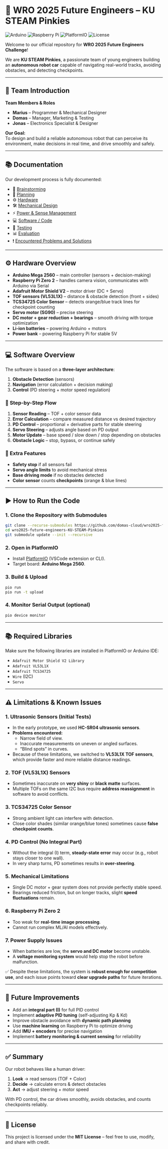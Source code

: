 # 🤖 WRO 2025 Future Engineers – KU STEAM Pinkies

![Arduino](https://img.shields.io/badge/Arduino-Mega%202560-00979D?logo=arduino&logoColor=white) ![Raspberry Pi](https://img.shields.io/badge/Raspberry%20Pi-Zero%202-A22846?logo=raspberrypi&logoColor=white) ![PlatformIO](https://img.shields.io/badge/PlatformIO-Ready-orange?logo=platformio&logoColor=white) ![License](https://img.shields.io/badge/License-MIT-green)

Welcome to our official repository for **WRO 2025 Future Engineers Challenge**!  

We are **KU STEAM Pinkies**, a passionate team of young engineers building an **autonomous robot car** capable of navigating real-world tracks, avoiding obstacles, and detecting checkpoints.

---

## 👥 Team Introduction

**Team Members & Roles**
- **Marius** – Programmer & Mechanical Designer  
- **Domas** – Manager, Marketing & Testing  
- **Jonas** – Electronics Specialist & Designer  

**Our Goal:**  
To design and build a reliable autonomous robot that can perceive its environment, make decisions in real time, and drive smoothly and safely.

---

## 📚 Documentation

Our development process is fully documented:

- 🧠 [Brainstorming](docs/brainstorming.md)
- 📝 [Planning](docs/planning.md)
- ⚙️ [Hardware](docs/hardware.md)
- 🛠️ [Mechanical Design](docs/design.md)
- ⚡ [Power & Sense Management](docs/power_management.md)
- 💻 [Software / Code](docs/code.md)
- 🧪 [Testing](docs/testing.md)
- 📊 [Evaluation](docs/evaluation.md)
- ❗ [Encountered Problems and Solutions](docs/Encountered_Problems_and_Solutions.md)
 
---

## ⚙️ Hardware Overview

- **Arduino Mega 2560** – main controller (sensors + decision-making)  
- **Raspberry Pi Zero 2** – handles camera vision, communicates with Arduino via Serial  
- **Adafruit Motor Shield V2** – motor driver (DC + Servo)  
- **TOF sensors (VL53L1X)** – distance & obstacle detection (front + sides)  
- **TCS34725 Color Sensor** – detects orange/blue track lines for checkpoint counting  
- **Servo motor (SG90)** – precise steering  
- **DC motor + gear reduction + bearings** – smooth driving with torque optimization  
- **Li-ion batteries** – powering Arduino + motors  
- **Power bank** – powering Raspberry Pi for stable 5V  



---

## 💻 Software Overview

The software is based on a **three-layer architecture**:

1. **Obstacle Detection** (sensors)  
2. **Navigation** (error calculation + decision making)  
3. **Control** (PD steering + motor speed regulation)  

### 🔑 Step-by-Step Flow
1. **Sensor Reading** – TOF + color sensor data  
2. **Error Calculation** – compare measured distance vs desired trajectory  
3. **PD Control** – proportional + derivative parts for stable steering  
4. **Servo Steering** – adjusts angle based on PD output  
5. **Motor Update** – base speed / slow down / stop depending on obstacles  
6. **Obstacle Logic** – stop, bypass, or continue safely  

### 💬 Extra Features
- **Safety stop** if all sensors fail  
- **Servo angle limits** to avoid mechanical stress  
- **Base driving mode** if no obstacles detected  
- **Color sensor** counts **checkpoints** (orange & blue lines)  

---

## ▶️ How to Run the Code

### 1. Clone the Repository with Submodules
```bash
git clone --recurse-submodules https://github.com/domas-cloud/wro2025-future-engineers-KU-STEAM-Pinkies.git
cd wro2025-future-engineers-KU-STEAM-Pinkies
git submodule update --init --recursive
```

### 2. Open in PlatformIO
- Install [PlatformIO](https://platformio.org/) (VSCode extension or CLI).  
- Target board: **Arduino Mega 2560**.  

### 3. Build & Upload
```bash
pio run
pio run -t upload
```

### 4. Monitor Serial Output (optional)
```bash
pio device monitor
```

---

## 📚 Required Libraries

Make sure the following libraries are installed in PlatformIO or Arduino IDE:  

- `Adafruit Motor Shield V2 Library`  
- `Adafruit VL53L1X`  
- `Adafruit TCS34725`  
- `Wire` (I2C)  
- `Servo`  

---

## ⚠️ Limitations & Known Issues

### 1. Ultrasonic Sensors (Initial Tests)  
- In the early prototype, we used **HC-SR04 ultrasonic sensors**.  
- **Problems encountered:**  
  - Narrow field of view.  
  - Inaccurate measurements on uneven or angled surfaces.  
  - “Blind spots” in curves.  
- Because of these limitations, we switched to **VL53L1X TOF sensors**, which provide faster and more reliable distance readings.

### 2. TOF (VL53L1X) Sensors  
- Sometimes inaccurate on **very shiny** or **black matte** surfaces.  
- Multiple TOFs on the same I2C bus require **address reassignment** in software to avoid conflicts.  

### 3. TCS34725 Color Sensor  
- Strong ambient light can interfere with detection.  
- Close color shades (similar orange/blue tones) sometimes cause **false checkpoint counts**.  

### 4. PD Control (No Integral Part)  
- Without the integral (I) term, **steady-state error** may occur (e.g., robot stays closer to one wall).  
- In very sharp turns, PD sometimes results in **over-steering**.  

### 5. Mechanical Limitations  
- Single DC motor + gear system does not provide perfectly stable speed.  
- Bearings reduced friction, but on longer tracks, slight **speed fluctuations** remain.  

### 6. Raspberry Pi Zero 2  
- Too weak for **real-time image processing**.  
- Cannot run complex ML/AI models effectively.  

### 7. Power Supply Issues  
- When batteries are low, the **servo and DC motor** become unstable.  
- A **voltage monitoring system** would help stop the robot before malfunction.  

✅ Despite these limitations, the system is **robust enough for competition use**, and each issue points toward **clear upgrade paths** for future iterations.

---

## 🔮 Future Improvements

- Add an **integral part (I)** for full PID control  
- Implement **adaptive PID tuning** (self-adjusting Kp & Kd)  
- Improve obstacle avoidance with **dynamic path planning**  
- Use **machine learning** on Raspberry Pi to optimize driving  
- Add **IMU + encoders** for precise navigation  
- Implement **battery monitoring & current sensing** for reliability  

---

## ✅ Summary

Our robot behaves like a human driver:  
1. **Look** → read sensors (TOF + Color)  
2. **Decide** → calculate errors & detect obstacles  
3. **Act** → adjust steering + motor speed  

With PD control, the car drives smoothly, avoids obstacles, and counts checkpoints reliably.  

---

## 📜 License
This project is licensed under the **MIT License** – feel free to use, modify, and share with credit.  
